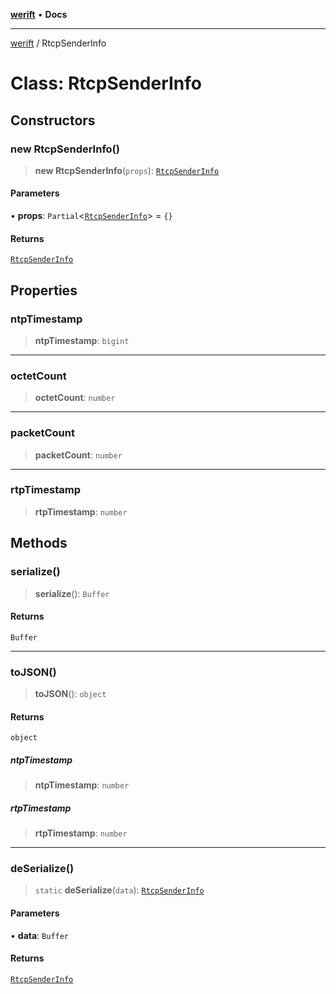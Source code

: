 [**werift**](../README.md) • **Docs**

***

[werift](../globals.md) / RtcpSenderInfo

# Class: RtcpSenderInfo

## Constructors

### new RtcpSenderInfo()

> **new RtcpSenderInfo**(`props`): [`RtcpSenderInfo`](RtcpSenderInfo.md)

#### Parameters

• **props**: `Partial`\<[`RtcpSenderInfo`](RtcpSenderInfo.md)\> = `{}`

#### Returns

[`RtcpSenderInfo`](RtcpSenderInfo.md)

## Properties

### ntpTimestamp

> **ntpTimestamp**: `bigint`

***

### octetCount

> **octetCount**: `number`

***

### packetCount

> **packetCount**: `number`

***

### rtpTimestamp

> **rtpTimestamp**: `number`

## Methods

### serialize()

> **serialize**(): `Buffer`

#### Returns

`Buffer`

***

### toJSON()

> **toJSON**(): `object`

#### Returns

`object`

##### ntpTimestamp

> **ntpTimestamp**: `number`

##### rtpTimestamp

> **rtpTimestamp**: `number`

***

### deSerialize()

> `static` **deSerialize**(`data`): [`RtcpSenderInfo`](RtcpSenderInfo.md)

#### Parameters

• **data**: `Buffer`

#### Returns

[`RtcpSenderInfo`](RtcpSenderInfo.md)
